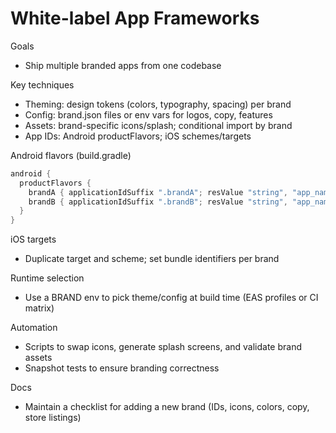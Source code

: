 # White-label App Frameworks

Goals
- Ship multiple branded apps from one codebase

Key techniques
- Theming: design tokens (colors, typography, spacing) per brand
- Config: brand.json files or env vars for logos, copy, features
- Assets: brand-specific icons/splash; conditional import by brand
- App IDs: Android productFlavors; iOS schemes/targets

Android flavors (build.gradle)
```gradle
android {
  productFlavors {
    brandA { applicationIdSuffix ".brandA"; resValue "string", "app_name", "MyApp A" }
    brandB { applicationIdSuffix ".brandB"; resValue "string", "app_name", "MyApp B" }
  }
}
```

iOS targets
- Duplicate target and scheme; set bundle identifiers per brand

Runtime selection
- Use a BRAND env to pick theme/config at build time (EAS profiles or CI matrix)

Automation
- Scripts to swap icons, generate splash screens, and validate brand assets
- Snapshot tests to ensure branding correctness

Docs
- Maintain a checklist for adding a new brand (IDs, icons, colors, copy, store listings)

